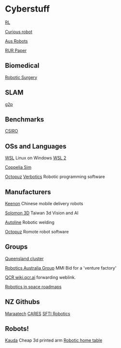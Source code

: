 # Cyberstuff
<!-- Robots and Cybernetic systems -->

[RL](https://towardsdatascience.com/stable-baselines-a-fork-of-openai-baselines-reinforcement-learning-made-easy-df87c4b2fc82)

[Curious robot](https://sites.google.com/asu.edu/curiousrobots/accepted-papers)

[Aus Robots](https://roboausnet.com.au/about/)

[RUR Paper](https://www.gutenberg.org/cache/epub/59112/pg59112-images.html)

## Biomedical 
[Robotic Surgery](https://www.science.org/doi/10.1126/scirobotics.abj2908)

## SLAM
[g2p](https://openslam-org.github.io/g2o.html)

## Benchmarks
[CSIRO](https://research.csiro.au/robotics/manipulation-benchmark/)

## OSs and Languages
[WSL](https://www.omgubuntu.co.uk/how-to-install-wsl2-on-windows-10) Linux on Windows
[WSL 2](https://www.windowscentral.com/how-install-wsl2-windows-10)

[Coppelia Sim](https://www.coppeliarobotics.com/licensing)

[Octopuz](https://octopuz.com/) [Verbotics](https://verbotics.com/) Robotic programming software

##  Manufacturers 
[Keenon](https://www.keenonrobot.com/EN/) Chinese mobile delivery robots

[Solomon 3D](https://www.solomon-3d.com/) Taiwan 3d Vision and AI

[Autoline](https://autoline.nz/) Robotic welding

[Octopuz](https://octopuz.com/offline-robot-programming-software/) Romote robot software

## Groups
[Queensland cluster](https://qldrobo.org/) 

[Robotics Australia Group](https://roboausnet.com.au/robotics-australia-group/) MMI Bid for a 'venture factory'

[QCR wiki.qcr.ai](https://wiki.qut.edu.au/display/cyphy/QUT+Centre+for+Robotics/) forwarding weblink.

[Robotics in space roadmaps](https://www.industry.gov.au/sites/default/files/January%202022/document/robotics_and_automation_on_earth_and_in_space_roadmap_2021-2030.pdf)

## NZ Githubs

[Maraatech](https://github.com/maraatech/archie_jnr/blob/urdf-setup/archie_jnr_description/urdf/archie_robot.xacro)
[CARES](https://github.com/UoA-CARES/cares_description)
[SFTI Robotics](https://github.com/SfTI-Robotic)

## Robots!
[Kauda](https://blog.arduino.cc/2020/09/16/kauda-is-a-low-cost-highly-efficient-robotic-arm/) Cheap 3d printed arm
[Robotic home table](https://spectrum.ieee.org/labrador-systems-robot)

